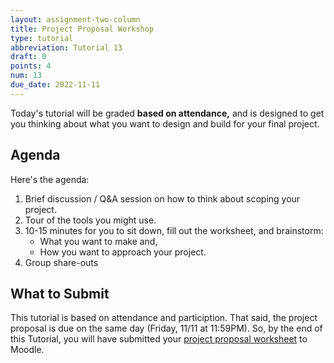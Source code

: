```yaml
---
layout: assignment-two-column
title: Project Proposal Workshop
type: tutorial
abbreviation: Tutorial 13
draft: 0
points: 4
num: 13
due_date: 2022-11-11
---
```


Today's tutorial will be graded **based on attendance,** and is designed to get you thinking about what you want to design and build for your final project. 

## Agenda
Here's the agenda:

1. Brief discussion / Q&A session on how to think about scoping your project.
2. Tour of the tools you might use.
3. 10-15 minutes for you to sit down, fill out the worksheet, and brainstorm:
    * What you want to make and,
    * How you want to approach your project.
4. Group share-outs

## What to Submit
This tutorial is based on attendance and particiption. That said, the project proposal is due on the same day (Friday, 11/11 at 11:59PM). So, by the end of this Tutorial, you will have submitted your [project proposal worksheet](p2a) to Moodle.
